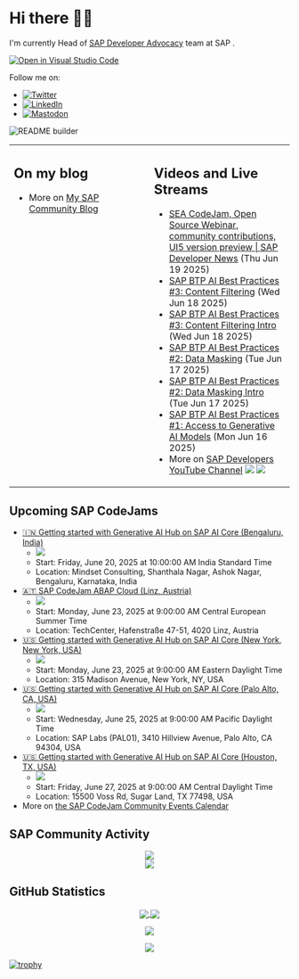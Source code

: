 
# Hi there 👋🏼

I'm currently Head of [SAP Developer Advocacy](https://developers.sap.com/developer-advocates.html) team at SAP .

[![Open in Visual Studio Code](https://img.shields.io/badge/Made%20for-VSCode-1f425f.svg)](https://github.dev/jung-thomas/jung-thomas)

Follow me on:
- <a href="https://twitter.com/thomas_jung"><img alt="Twitter" src="https://img.shields.io/badge/thomas_jung-%231DA1F2.svg?style=for-the-badge&logo=Twitter&logoColor=white"/></a>
- <a href="https://www.linkedin.com/in/thomasjungsap/"><img alt="LinkedIn" src="https://img.shields.io/badge/linkedin-%230077B5.svg?style=for-the-badge&logo=linkedin&logoColor=white"/></a>
- <a rel="me" href="https://mastodon.cloud/@thomas_jung"><img alt="Mastodon" src="https://img.shields.io/mastodon/follow/109262551990174478?domain=https%3A%2F%2Fmastodon.cloud%2F&style=social"/></a>

![README builder](https://github.com/jung-thomas/jung-thomas/workflows/README%20builder/badge.svg)

<table><tr><td valign="top" width="50%">
 
## On my blog
- More on [My SAP Community Blog](https://community.sap.com/t5/user/viewprofilepage/user-id/139)
</td>
  
<td valign="top" width="50%">
  
## Videos and Live Streams
- [SEA CodeJam, Open Source Webinar, community contributions, UI5 version preview | SAP Developer News](https://www.youtube.com/watch?v=FnJrQjz7NGU) (Thu Jun 19 2025)
- [SAP BTP AI Best Practices #3: Content Filtering](https://www.youtube.com/watch?v=Oa9Wii0XJFI) (Wed Jun 18 2025)
- [SAP BTP AI Best Practices #3: Content Filtering Intro](https://www.youtube.com/watch?v=U0fJzsRIKhY) (Wed Jun 18 2025)
- [SAP BTP AI Best Practices #2: Data Masking](https://www.youtube.com/watch?v=c186VMnbNQU) (Tue Jun 17 2025)
- [SAP BTP AI Best Practices #2: Data Masking Intro](https://www.youtube.com/watch?v=9V3JCg38TIk) (Tue Jun 17 2025)
- [SAP BTP AI Best Practices #1: Access to Generative AI Models](https://www.youtube.com/watch?v=kU5lJHt7Mfw) (Mon Jun 16 2025)
- More on [SAP Developers YouTube Channel](https://www.youtube.com/channel/UCNfmelKDrvRmjYwSi9yvrMg) ![](https://img.shields.io/youtube/channel/views/UCNfmelKDrvRmjYwSi9yvrMg) ![](https://img.shields.io/youtube/channel/subscribers/UCNfmelKDrvRmjYwSi9yvrMg)
</td></tr></table>

## Upcoming SAP CodeJams
- [🇮🇳 Getting started with Generative AI Hub on SAP AI Core (Bengaluru, India)](https://community.sap.com/t5/sap-codejam/getting-started-with-generative-ai-hub-on-sap-ai-core-bengaluru-india/ev-p/14107897)
  - <img src="https://community.sap.com/t5/image/serverpage/image-id/264291iF67BE0445F71F05F/image-size/thumb?v=v2&px=150" />
  - Start: Friday, June 20, 2025 at 10:00:00 AM India Standard Time
  - Location: Mindset Consulting, Shanthala Nagar, Ashok Nagar, Bengaluru, Karnataka, India
- [🇦🇹 SAP CodeJam ABAP Cloud (Linz, Austria)](https://community.sap.com/t5/sap-codejam/sap-codejam-abap-cloud-linz-austria/ev-p/13998358)
  - <img src="https://community.sap.com/t5/image/serverpage/image-id/217852i0C408183FB806BAF/image-size/thumb?v=v2&px=150" />
  - Start: Monday, June 23, 2025 at 9:00:00 AM Central European Summer Time
  - Location: TechCenter, Hafenstraße 47-51, 4020 Linz, Austria
- [🇺🇸 Getting started with Generative AI Hub on SAP AI Core (New York, New York, USA)](https://community.sap.com/t5/sap-codejam/getting-started-with-generative-ai-hub-on-sap-ai-core-new-york-new-york-usa/ev-p/14099369)
  - <img src="https://community.sap.com/t5/image/serverpage/image-id/260171i4FDB0006F396DF2C/image-size/thumb?v=v2&px=150" />
  - Start: Monday, June 23, 2025 at 9:00:00 AM Eastern Daylight Time
  - Location: 315 Madison Avenue, New York, NY, USA
- [🇺🇸 Getting started with Generative AI Hub on SAP AI Core (Palo Alto, CA, USA)](https://community.sap.com/t5/sap-codejam/getting-started-with-generative-ai-hub-on-sap-ai-core-palo-alto-ca-usa/ev-p/14101603)
  - <img src="https://community.sap.com/t5/image/serverpage/image-id/261175iFC98E69AC8AD4945/image-size/thumb?v=v2&px=150" />
  - Start: Wednesday, June 25, 2025 at 9:00:00 AM Pacific Daylight Time
  - Location: SAP Labs (PAL01), 3410 Hillview Avenue, Palo Alto, CA 94304, USA
- [🇺🇸 Getting started with Generative AI Hub on SAP AI Core (Houston, TX, USA)](https://community.sap.com/t5/sap-codejam/getting-started-with-generative-ai-hub-on-sap-ai-core-houston-tx-usa/ev-p/14101612)
  - <img src="https://community.sap.com/t5/image/serverpage/image-id/261179i36ED93925873F3F5/image-size/thumb?v=v2&px=150" />
  - Start: Friday, June 27, 2025 at 9:00:00 AM Central Daylight Time
  - Location: 15500 Voss Rd, Sugar Land, TX 77498, USA
- More on [the SAP CodeJam Community Events Calendar](https://groups.community.sap.com/t5/sap-codejam/eb-p/codejam-events)

## SAP Community Activity
<p align = "center">
<a href="https://community.sap.com/t5/user/viewprofilepage/user-id/139">
  <img align="center" src="https://devrel-tools-prod-scn-badges-srv.cfapps.eu10.hana.ondemand.com/activity/139" />
</a>
</br>
<a href="https://community.sap.com/t5/user/viewprofilepage/user-id/139">
  <img align="center" src="https://devrel-tools-prod-scn-badges-srv.cfapps.eu10.hana.ondemand.com/showcaseBadges/139/1570/674/384/900/390" />
</a>
</p>

## GitHub Statistics
<p align = "center">
<a href="https://github.com/anuraghazra/github-readme-stats">
  <img align="center" src="https://github-readme-stats.vercel.app/api?username=jung-thomas&count_private=true&show_icons=true&theme=dark&line_height=27" />
</a>
<a href="https://github.com/anuraghazra/github-readme-stats">
  <img align="center" src="https://github-readme-stats.vercel.app/api/top-langs/?username=jung-thomas&show_icons=true&theme=dark" />
</a>
</p>

<p align = "center">
 <img  src="https://github-readme-streak-stats.herokuapp.com/?user=jung-thomas&show_icons=true&locale=en&layout=compact&theme=dark&line_height=0" />
</p> 

<p align = "center">
 <img src="https://activity-graph.herokuapp.com/graph?username=jung-thomas&theme=redical">
</p> 

[![trophy](https://github-profile-trophy.vercel.app/?username=jung-thomas&theme=onedark)](https://github.com/ryo-ma/github-profile-trophy)


